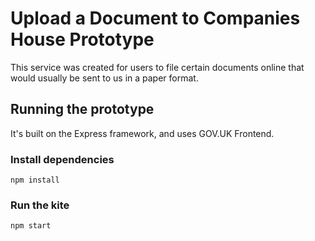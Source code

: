 # Upload a Document to Companies House Prototype
This service was created for users to file certain documents online that would usually be sent to us in a paper format.
## Running the prototype
It's built on the Express framework, and uses GOV.UK Frontend.
### Install dependencies
```npm install```
### Run the kite
```npm start```

